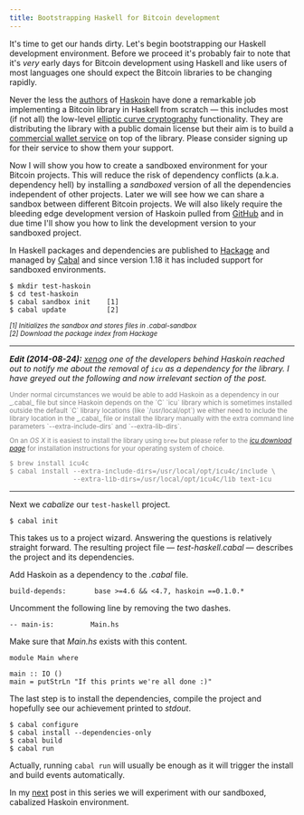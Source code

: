```yaml
---
title: Bootstrapping Haskell for Bitcoin development
---
```


It's time to get our hands dirty. Let's begin bootstrapping our Haskell development environment. Before we proceed it's probably fair to note that it's _very_ early days for Bitcoin development using Haskell and like users of most languages one should expect the Bitcoin libraries to be changing rapidly.

Never the less the [authors](https://github.com/haskoin/haskoin/graphs/contributors) of [Haskoin](http://hackage.haskell.org/package/haskoin) have done a remarkable job implementing a Bitcoin library in Haskell from scratch &mdash; this includes most (if not all) the low-level [elliptic curve cryptography](http://hackage.haskell.org/package/haskoin-0.1.0.2/docs/Network-Haskoin-Crypto.html) functionality. They are distributing the library with a public domain license but their aim is to build a [commercial wallet service](http://haskoin.com/) on top of the library. Please consider signing up for their service to show them your support.

Now I will show you how to create a sandboxed environment for your Bitcoin projects. This will reduce the risk of dependency conflicts (a.k.a. dependency hell) by installing a _sandboxed_ version of all the dependencies independent of other projects. Later we will see how we can share a sandbox between different Bitcoin projects. We will also likely require the bleeding edge development version of Haskoin pulled from [GitHub](https://github.com/haskoin/haskoin) and in due time I'll show you how to link the development version to your sandboxed project.

<!--more-->

In Haskell packages and dependencies are published to [Hackage](http://hackage.haskell.org/) and managed by [Cabal](http://www.haskell.org/cabal/) and since version 1.18 it has included support for sandboxed environments.

    $ mkdir test-haskoin    
    $ cd test-haskoin
    $ cabal sandbox init    [1]
    $ cabal update          [2]

<small>_[1] Initializes the sandbox and stores files in .cabal-sandbox_</small> \
<small>_[2] Download the package index from Hackage_</small>


---

_**Edit (2014-08-24):** [xenog](https://github.com/xenog) one of the developers behind Haskoin reached out to notify me about the removal of `icu` as a dependency for the library. I have greyed out the following and now irrelevant section of the post._


<small style="color: grey">
Under normal circumstances we would be able to add Haskoin as a dependency in our _.cabal_ file but since Haskoin depends on the `C` `icu` library which is sometimes installed outside the default `C` library locations (like `/usr/local/opt`) we either need to include the library location in the _.cabal_ file or install the library manually with the extra command line parameters `--extra-include-dirs` and `--extra-lib-dirs`. 

On an *OS X* it is easiest to install the library using `brew` but please refer to the [*icu download page*](http://site.icu-project.org/download/) for installation instructions for your operating system of choice.

<pre style="color: grey">
$ brew install icu4c
$ cabal install --extra-include-dirs=/usr/local/opt/icu4c/include \
                --extra-lib-dirs=/usr/local/opt/icu4c/lib text-icu
</pre>

</small>

---

Next we _cabalize_ our `test-haskell` project. 

    $ cabal init

This takes us to a project wizard. Answering the questions is relatively straight forward. The resulting project file &mdash; _test-haskell.cabal_ &mdash; describes the project and its dependencies.

Add Haskoin as a dependency to the _.cabal_ file.

    build-depends:       base >=4.6 && <4.7, haskoin ==0.1.0.*

Uncomment the following line by removing the two dashes.

    -- main-is:         Main.hs

Make sure that *Main.hs* exists with this content.

    module Main where

    main :: IO ()
    main = putStrLn "If this prints we're all done :)"

The last step is to install the dependencies, compile the project and hopefully see our achievement printed to _stdout_.

    $ cabal configure
    $ cabal install --dependencies-only
    $ cabal build
    $ cabal run

Actually, running `cabal run` will usually be enough as it will trigger the install and build events automatically.

In my [next](/2014/10/receiving-bitcoins/) post in this series we will experiment with our sandboxed, cabalized Haskoin environment.
